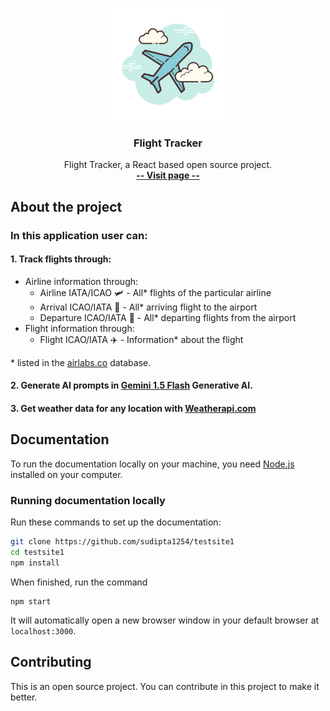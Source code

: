 <p align="center">
  <a href="https://test-z.vercel.app/">
    <img src="./src/assets/icon1.png" width="180">
  </a>
</p>

<h3 align="center">Flight Tracker</h3>

<p align="center">
  Flight Tracker, a React based open source project.
  <br>
  <a href="http://test-z.vercel.app/"><strong>-- Visit page --</strong></a>
</p>

## About the project
### In this application user can:
#### <p>1. Track flights through:</p>

* Airline information through:
  * Airline IATA/ICAO :small_airplane: - All* flights of the particular airline
  * Arrival ICAO/IATA :flight_arrival: - All* arriving flight to the airport
  * Departure ICAO/IATA :flight_departure: - All* departing flights from the airport
* Flight information through:
  * Flight ICAO/IATA :airplane: - Information* about the flight
<p>* listed in the <a href="https://airlabs.co">airlabs.co</a> database.</p>

#### <p>2. Generate AI prompts in <a href="https://ai.google.dev/gemini-api/docs/get-started/tutorial?lang=node">Gemini 1.5 Flash</a> Generative AI.</p>

#### <p>3. Get weather data for any location with <a href="https://www.weatherapi.com">Weatherapi.com</a></p>

## Documentation
To run the documentation locally on your machine, you need [Node.js](https://nodejs.org/en/) installed on your computer.

### Running documentation locally
Run these commands to set up the documentation:

```bash
git clone https://github.com/sudipta1254/testsite1
cd testsite1
npm install
```

When finished, run the command

```
npm start
```

It will automatically open a new browser window in your default browser at `localhost:3000`.

## Contributing
This is an open source project. You can contribute in this project to make it better.